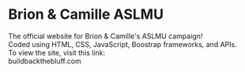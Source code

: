 # Brion & Camille ASLMU

The official website for Brion & Camille's ASLMU campaign! <br />
Coded using HTML, CSS, JavaScript, Boostrap frameworks, and APIs. <br />
To view the site, visit this link: <br /> buildbackthebluff.com
